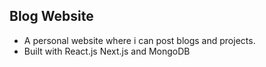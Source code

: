 ## Blog Website
- A personal website where i can post blogs and projects.
- Built with React.js Next.js and MongoDB


